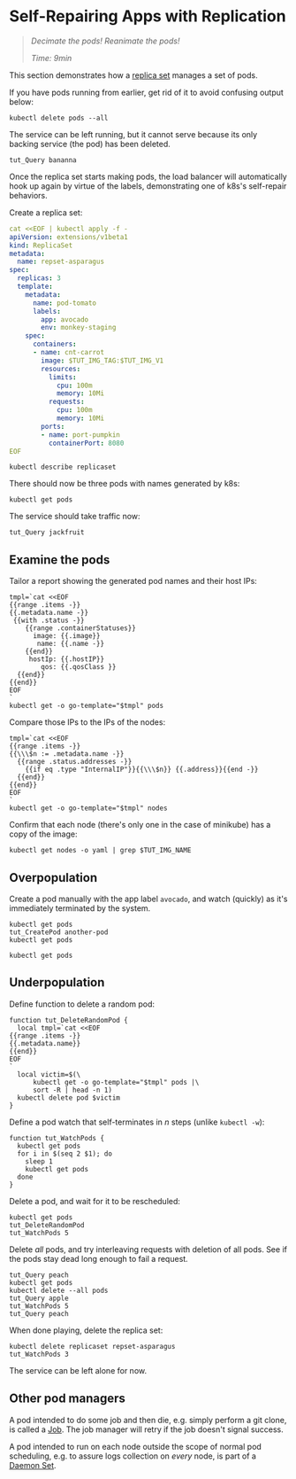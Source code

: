 # Self-Repairing Apps with Replication

> _Decimate the pods!  Reanimate the pods!_
>
> _Time: 9min_

[replica set]: https://kubernetes.io/docs/concepts/workloads/controllers/replicaset

This section demonstrates how a [replica set] manages a
set of pods.

If you have pods running from earlier, get rid of it
to avoid confusing output below:

<!-- @deletePod @test -->
```
kubectl delete pods --all
```

The service can be left running, but it cannot serve
because its only backing service (the pod) has been
deleted.

<!-- @queryBusted -->
```
tut_Query bananna
```

Once the replica set starts making pods, the load
balancer will automatically hook up again by virtue of
the labels, demonstrating one of k8s's self-repair
behaviors.

Create a replica set:

<!-- @applyReplicaSet @test -->
```yaml
cat <<EOF | kubectl apply -f -
apiVersion: extensions/v1beta1
kind: ReplicaSet
metadata:
  name: repset-asparagus
spec:
  replicas: 3
  template:
    metadata:
      name: pod-tomato
      labels:
        app: avocado
        env: monkey-staging
    spec:
      containers:
      - name: cnt-carrot
        image: $TUT_IMG_TAG:$TUT_IMG_V1
        resources:
          limits:
            cpu: 100m
            memory: 10Mi
          requests:
            cpu: 100m
            memory: 10Mi
        ports:
        - name: port-pumpkin
          containerPort: 8080
EOF
```

<!-- @descReplicaSet @test -->
```
kubectl describe replicaset
```

There should now be three pods with names generated by
k8s:

<!-- @getPods @test -->
```
kubectl get pods
```

The service should take traffic now:
<!-- @queryService @test -->
```
tut_Query jackfruit
```

## Examine the pods

Tailor a report showing the generated pod names and
their host IPs:

<!-- @getPodDetails @test -->
```
tmpl=`cat <<EOF
{{range .items -}}
{{.metadata.name -}}
 {{with .status -}}
    {{range .containerStatuses}}
      image: {{.image}}
       name: {{.name -}}
    {{end}}
     hostIp: {{.hostIP}}
        qos: {{.qosClass }}
  {{end}}
{{end}}
EOF
`
kubectl get -o go-template="$tmpl" pods
```

Compare those IPs to the IPs of the nodes:

<!-- @detailNodes @test -->
```
tmpl=`cat <<EOF
{{range .items -}}
{{\\\$n := .metadata.name -}}
  {{range .status.addresses -}}
    {{if eq .type "InternalIP"}}{{\\\$n}} {{.address}}{{end -}}
  {{end}}
{{end}}
EOF
`
kubectl get -o go-template="$tmpl" nodes
```

Confirm that each node (there's only one in the case of minikube)
has a copy of the image:

<!-- @grepNodesForImage @test -->
```
kubectl get nodes -o yaml | grep $TUT_IMG_NAME
```

## Overpopulation

Create a pod manually with the app label
`avocado`, and watch (quickly) as it's immediately
terminated by the system.

<!-- @oneTooMany @test -->
```
kubectl get pods
tut_CreatePod another-pod
kubectl get pods
```

```
kubectl get pods
```

## Underpopulation

Define function to delete a random pod:

<!-- @funcDeleteRandomPod @env @test -->
```
function tut_DeleteRandomPod {
  local tmpl=`cat <<EOF
{{range .items -}}
{{.metadata.name}}
{{end}}
EOF
`
  local victim=$(\
      kubectl get -o go-template="$tmpl" pods |\
      sort -R | head -n 1)
  kubectl delete pod $victim
}
```

Define a pod watch that self-terminates in _n_ steps
(unlike `kubectl -w`):

<!-- @funcToWatchPods @env @test -->
```
function tut_WatchPods {
  kubectl get pods
  for i in $(seq 2 $1); do
    sleep 1
    kubectl get pods
  done
}
```

Delete a pod, and wait for it to be rescheduled:

<!-- @deleteRandomPod @test -->
```
kubectl get pods
tut_DeleteRandomPod
tut_WatchPods 5
```

Delete _all_ pods, and try interleaving requests with
deletion of all pods.  See if the pods stay dead long
enough to fail a request.

<!-- @deleteAllPods -->
```
tut_Query peach
kubectl get pods
kubectl delete --all pods
tut_Query apple
tut_WatchPods 5
tut_Query peach
```

When done playing, delete the replica set:

<!-- @deleteReplicaSet @test -->
```
kubectl delete replicaset repset-asparagus
tut_WatchPods 3
```

The service can be left alone for now.

[Job]: https://kubernetes.io/docs/concepts/workloads/controllers/jobs-run-to-completion
[Daemon Set]: https://kubernetes.io/docs/concepts/workloads/controllers/daemonset/

## Other pod managers

A pod intended to do some job and then die, e.g.
simply perform a git clone, is called a [Job].  The job
manager will retry if the job doesn't signal success.

A pod intended to run on each node outside the scope of
normal pod scheduling, e.g. to assure logs collection
on _every_ node, is part of a [Daemon Set].
